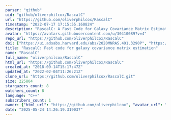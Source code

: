 ```yaml
---
parser: "github"
uid: "github/oliverphilcox/RascalC"
url: "https://github.com/oliverphilcox/RascalC"
timestamp: "2022-07-17 17:15:55.160824"
description: "RascalC: A Fast Code for Galaxy Covariance Matrix Estimation"
avatar: "https://avatars.githubusercontent.com/u/30410089?v=4"
repo_url: "https://github.com/oliverphilcox/RascalC"
doi: ["https://ui.adsabs.harvard.edu/abs/2020MNRAS.491.3290P", "https://ui.adsabs.harvard.edu/abs/2019ascl.soft09008P/abstract"]
title: "RascalC: Fast code for galaxy covariance matrix estimation"
name: "RascalC"
full_name: "oliverphilcox/RascalC"
html_url: "https://github.com/oliverphilcox/RascalC"
created_at: "2018-09-14T15:17:47Z"
updated_at: "2022-02-04T11:26:21Z"
clone_url: "https://github.com/oliverphilcox/RascalC.git"
size: 225804
stargazers_count: 8
watchers_count: 8
language: "C++"
subscribers_count: 1
owner: {"html_url": "https://github.com/oliverphilcox", "avatar_url": "https://avatars.githubusercontent.com/u/30410089?v=4", "login": "oliverphilcox", "type": "User"}
date: "2025-05-24 14:26:19.319037"
---
```

